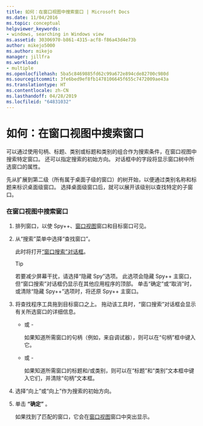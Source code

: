 ```yaml
---
title: 如何：在窗口视图中搜索窗口 | Microsoft Docs
ms.date: 11/04/2016
ms.topic: conceptual
helpviewer_keywords:
- windows, searching in Windows view
ms.assetid: 30306970-b861-4315-acf8-f86a43d4e73b
author: mikejo5000
ms.author: mikejo
manager: jillfra
ms.workload:
- multiple
ms.openlocfilehash: 5ba5c8469885fd62c99a672e894cde82700c980d
ms.sourcegitcommit: 3fe6bed9ef8fb1478106645f655c7472009ae43a
ms.translationtype: HT
ms.contentlocale: zh-CN
ms.lasthandoff: 04/28/2019
ms.locfileid: "64831032"
---
```

# <a name="how-to-search-for-a-window-in-windows-view"></a>如何：在窗口视图中搜索窗口
可以通过使用句柄、标题、类别或标题和类别的组合作为搜索条件，在窗口视图中搜索特定窗口。 还可以指定搜索的初始方向。 对话框中的字段将显示窗口树中所选窗口的属性。

 先从扩展到第二级（所有属于桌面子级的窗口）的树开始，以便通过类别名称和标题来标识桌面级窗口。 选择桌面级窗口后，就可以展开该级别以查找特定的子窗口。

### <a name="to-search-for-a-window-in-windows-view"></a>在窗口视图中搜索窗口

1. 排列窗口，以使 Spy++、[窗口视图](../debugger/windows-view.md)窗口和目标窗口可见。

2. 从“搜索”菜单中选择“查找窗口”。

    此时将打开[“窗口搜索”对话框](../debugger/window-search-dialog-box.md)。

   > [!TIP]
   > 若要减少屏幕干扰，请选择“隐藏 Spy”选项。 此选项会隐藏 Spy++ 主窗口，但“窗口搜索”对话框仍显示在其他应用程序的顶部。 单击“确定”或“取消”时，或清除“隐藏 Spy++”选项时，将还原 Spy++ 主窗口。

3. 将查找程序工具拖到目标窗口之上。 拖动该工具时，“窗口搜索”对话框会显示有关所选窗口的详细信息。

   - 或 -

     如果知道所需窗口的句柄（例如，来自调试器），则可以在“句柄”框中键入它。

   - 或 -

     如果知道所需窗口的标题和/或类别，则可以在“标题”和“类别”文本框中键入它们，并清除“句柄”文本框。

4. 选择“向上”或“向上”作为搜索的初始方向。

5. 单击 **“确定”** 。

    如果找到了匹配的窗口，它会在[窗口视图](../debugger/windows-view.md)窗口中突出显示。